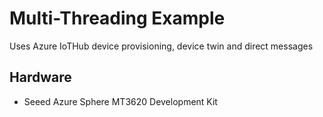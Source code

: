 # Multi-Threading Example

Uses Azure IoTHub device provisioning, device twin and direct messages

## Hardware

- Seeed Azure Sphere MT3620 Development Kit